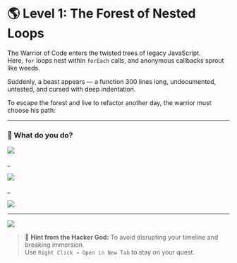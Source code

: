 # 🌎 Level 1: The Forest of Nested Loops

The Warrior of Code enters the twisted trees of legacy JavaScript.  
Here, `for` loops nest within `forEach` calls, and anonymous callbacks sprout like weeds.

Suddenly, a beast appears — a function 300 lines long, undocumented, untested, and cursed with deep indentation.

To escape the forest and live to refactor another day, the warrior must choose his path:

---

### 💭 What do you do?

<a href="../the-monolith-of-doom/level-2.md">
  <img src="https://img.shields.io/badge/Split%20the%20function%20into%20smaller%20pure%20functions%20and%20write%20tests-yellow?style=for-the-badge"/>
</a>

_

<a href="./level-1-error-1.md">
  <img src="https://img.shields.io/badge/Rename%20every%20variable%20to%20“data”%20and%20hope%20for%20the%20best-yellow?style=for-the-badge"/>
</a>

_

<a href="./level-1-error-2.md">
  <img src="https://img.shields.io/badge/Wrap%20the%20entire%20function%20in%20a%20try%2Fcatch%20and%20leave%20a%20TODO-yellow?style=for-the-badge"/>
</a>

---

<a href="../../glossary.md">
  <img src="https://img.shields.io/badge/Open%20DevLore%20Glossary-5dade2?style=for-the-badge"/>
</a>

> 🧙 **Hint from the Hacker God:** To avoid disrupting your timeline and breaking immersion.  
> Use `Right Click → Open in New Tab` to stay on your quest.
